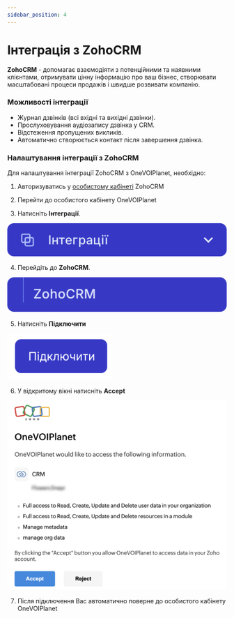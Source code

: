 ```yaml
---
sidebar_position: 4
---
```


# Інтеграція з ZohoCRM

**ZohoCRM** - допомагає взаємодіяти з потенційними та наявними клієнтами, отримувати цінну інформацію про ваш бізнес, створювати масштабовані процеси продажів і швидше розвивати компанію.

### Можливості інтеграції
- Журнал дзвінків (всі вхідні та вихідні дзвінки).
- Прослуховування аудіозапису дзвінка у CRM.
- Відстеження пропущених викликів.
- Автоматично створюється контакт після завершення дзвінка.

### Налаштування інтеграції з ZohoCRM

Для налаштування інтеграції ZohoCRM з OneVOIPlanet, необхідно:

1. Авторизуватись у [особистому кабінеті](https://www.zoho.com/crm/) ZohoCRM

2. Перейти до особистого кабінету OneVOIPlanet

3. Натисніть **Інтеграції**.

![](../img/integrations-crm/i-keycrm-1.svg)

4. Перейдіть до **ZohoCRM**.

![](../img/integrations-crm/sidebarZoho.svg)

5. Натисніть **Підключити**

![](../img/integrations-crm/zohoConnectButton.svg)

6. У відкритому вікні натисніть **Accept**

![](../img/integrations-crm/zohoAccept.png)

7. Після підключення Вас автоматично поверне до особистого кабінету OneVOIPlanet
